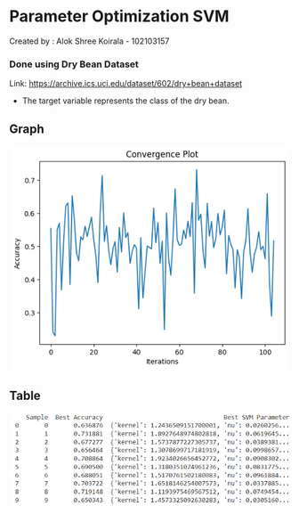 # Parameter Optimization SVM
Created by : Alok Shree Koirala - 102103157

### Done using Dry Bean Dataset
Link: https://archive.ics.uci.edu/dataset/602/dry+bean+dataset
* The target variable represents the class of the dry bean.
## Graph
![alt text](https://github.com/alok059/Parameter_Optimization/blob/main/Result_Graph.png?raw=true)

## Table
![alt text](https://github.com/alok059/Parameter_Optimization/blob/main/Result_Table.png?raw=true)



